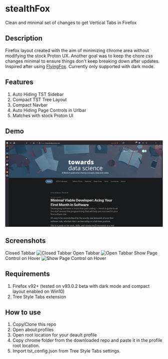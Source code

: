 # stealthFox
Clean and minimal set of changes to get Vertical Tabs in Firefox

## Description
Firefox layout created with the aim of minimizing chrome area without modifying the stock Proton UX. Another goal was to keep the chore css changes minimal to ensure things don't keep breaking down after updates. Inspired after using [FlyingFox](https://github.com/akshat46/FlyingFox). Currently only supported with dark mode.

## Features
1. Auto Hiding TST Sidebar
2. Compact TST Tree Layout
3. Compact Navbar
4. Auto Hiding Page Controls in Urlbar
5. Matches with stock Proton UI

## Demo
![Demo](WYWjpZQfOJ.gif)

## Screenshots
Closed Tabbar
![Closed Tabbar](https://i.imgur.com/gFfgmcR.png)
Open Tabbar
![Open Tabbar](https://i.imgur.com/BYw4Gg2.png)
Show Page Control on Hover
![Show Page Control on Hover](https://i.imgur.com/qxXSZyt.png)

## Requirements
1. Firefox v92+ (tested on v93.0.2 beta with dark mode and compact layout enabled on Win10)
2. Tree Style Tabs extension

## How to use
1. Copy/Clone this repo
2. Open about:profiles
3. Open root location for your deault profile
4. Copy chrome folder from the downloaded repo and paste it in the profile root location.
5. Import tst_config.json from Tree Style Tabs settings.
